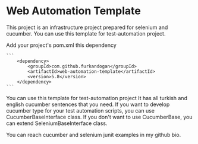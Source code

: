 # Web Automation Template

This project is an infrastructure project prepared for selenium and cucumber.
You can use this template for test-automation project.

Add your project's pom.xml this dependency

    ```
        <dependency>
            <groupId>com.github.furkandogan</groupId>
            <artifactId>web-automation-template</artifactId>
            <version>5.8</version>
        </dependency>
    ```

You can use this template for test-automation project
It has all turkish and english cucumber sentences that you need.
If you want to develop cucumber type for your test automation scripts, you can use CucumberBaseInterface class.
If you don't want to use CucumberBase, you can extend SeleniumBaseInterface class.

You can reach cucumber and selenium junit examples in my github bio.
